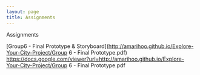 ```yaml
---
layout: page
title: Assignments
---
```


Assignments

[Group6 - Final Prototype & Storyboard](http://amarihoo.github.io/Explore-Your-City-Project/Group 6 - Final Prototype.pdf)
https://docs.google.com/viewer?url=http://amarihoo.github.io/Explore-Your-City-Project/Group 6 - Final Prototype.pdf
 
        
      
